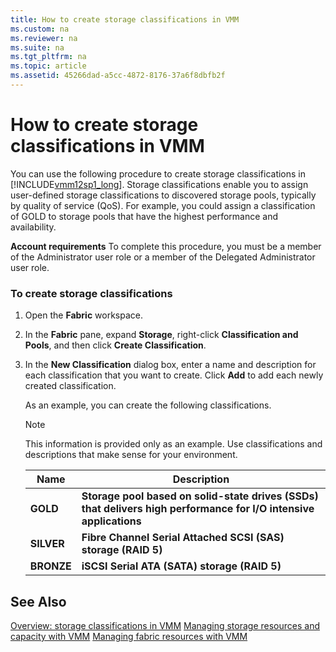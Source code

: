 ```yaml
---
title: How to create storage classifications in VMM
ms.custom: na
ms.reviewer: na
ms.suite: na
ms.tgt_pltfrm: na
ms.topic: article
ms.assetid: 45266dad-a5cc-4872-8176-37a6f8dbfb2f
---
```

# How to create storage classifications in VMM
You can use the following procedure to create storage classifications in [!INCLUDE[vmm12sp1_long](../../includes/vmm12sp1_long_md.md)]. Storage classifications enable you to assign user\-defined storage classifications to discovered storage pools, typically by quality of service \(QoS\). For example, you could assign a classification of GOLD to storage pools that have the highest performance and availability.

**Account requirements** To complete this procedure, you must be a member of the Administrator user role or a member of the Delegated Administrator user role.

### To create storage classifications

1.  Open the **Fabric** workspace.

2.  In the **Fabric** pane, expand **Storage**, right\-click **Classification and Pools**, and then click **Create Classification**.

3.  In the **New Classification** dialog box, enter a name and description for each classification that you want to create. Click **Add** to add each newly created classification.

    As an example, you can create the following classifications.

    > [!NOTE]
    > This information is provided only as an example. Use classifications and descriptions that make sense for your environment.

    |Name|Description|
    |--------|---------------|
    |**GOLD**|**Storage pool based on solid\-state drives \(SSDs\) that delivers high performance for I\/O intensive applications**|
    |**SILVER**|**Fibre Channel Serial Attached SCSI \(SAS\) storage \(RAID 5\)**|
    |**BRONZE**|**iSCSI Serial ATA \(SATA\) storage \(RAID 5\)**|

## See Also
[Overview: storage classifications in VMM](Overview--storage-classifications-in-VMM.md)
[Managing storage resources and capacity with VMM](Managing-storage-resources-and-capacity-with-VMM.md)
[Managing fabric resources with VMM](Managing-fabric-resources-with-VMM.md)


